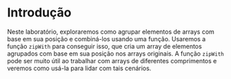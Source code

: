 # Introdução

Neste laboratório, exploraremos como agrupar elementos de arrays com base em sua posição e combiná-los usando uma função. Usaremos a função `zipWith` para conseguir isso, que cria um array de elementos agrupados com base em sua posição nos arrays originais. A função `zipWith` pode ser muito útil ao trabalhar com arrays de diferentes comprimentos e veremos como usá-la para lidar com tais cenários.
